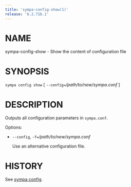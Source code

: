 ```yaml
---
title: 'sympa-config-show(1)'
release: '6.2.71b.1'
---
```


# NAME

sympa-config-show - Show the content of configuration file

# SYNOPSIS

`sympa config show` \[ `--config=`_/path/to/new/sympa.conf_ \]

# DESCRIPTION

Outputs all configuration parameters in `sympa.conf`.

Options:

- `--config`, `-f=`_/path/to/new/sympa.conf_

    Use an alternative configuration file.

# HISTORY

See [sympa config](./sympa-config.1.md).
